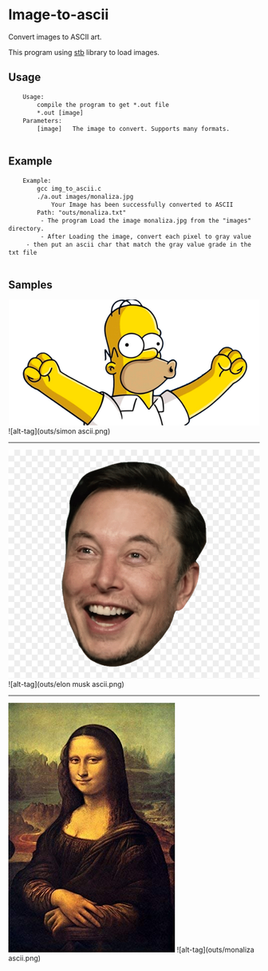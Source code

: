 # Image-to-ascii
Convert images to ASCII art.

This program using [stb](https://github.com/nothings/stb) library to load images.

## Usage

```
    Usage:
    	compile the program to get *.out file
    	*.out [image]
    Parameters:
    	[image]   The image to convert. Supports many formats.
         
```

## Example

```
    Example:
        gcc img_to_ascii.c
        ./a.out images/monaliza.jpg
           	Your Image has been successfully converted to ASCII
		Path: "outs/monaliza.txt"
         - The program Load the image monaliza.jpg from the "images" directory.
         - After Loading the image, convert each pixel to gray value
	 - then put an ascii char that match the gray value grade in the txt file
	 
```
## Samples

![alt-tag](images/simon.png)
![alt-tag](outs/simon ascii.png)

---

![alt-tag](images/elon-musk.png)
![alt-tag](outs/elon musk ascii.png)

---

![alt-tag](images/monaliza.jpg)
![alt-tag](outs/monaliza ascii.png)
